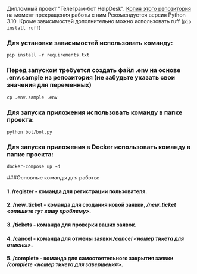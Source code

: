 Дипломный проект "Телеграм-бот HelpDesk". [Копия этого репозитория](https://github.com/AndreyGolovin85/Dp_TelegramHelpDesk) на момент прекращения работы с ним
Рекомендуется версия Python 3.10.
Кроме зависимостей дополнительно можно использовать ruff (`pip install ruff`)

### Для установки зависимостей использовать команду:
`pip install -r requirements.txt`
### Перед запуском требуется создать файл .env на основе .env.sample из репозитория (не забудьте указать свои значения для переменных)
`cp .env.sample .env`
### Для запуска приложения использовать команду в папке проекта:
`python bot/bot.py`
### Для запуска приложения в Docker использовать команду в папке проекта:
`docker-compose up -d`

###Основные команды для работы:
#### 1. /register - команда для регистрации пользователя.
#### 2. /new_ticket - команда для создания новой заявки, */new_ticket <опишите тут вашу проблему>*.
#### 3. /tickets - команда для проверки ваших заявок.
#### 4. /cancel - команда для отмены заявки */cancel <номер тикета для отмены>*.
#### 5. /complete - команда для самостоятельного закрытия заявки */complete <номер тикета для завершения>*.
